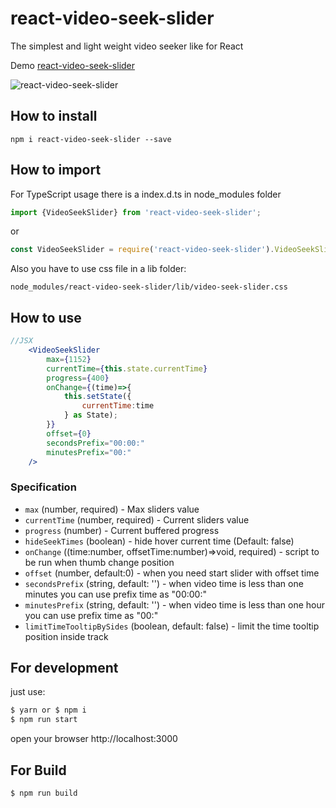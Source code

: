# react-video-seek-slider

The simplest and light weight video seeker like for React

Demo [react-video-seek-slider](http://video-seeker.egorov.pw/)

![react-video-seek-slider](https://github.com/egorovsa/react-video-seek-slider/blob/master/example.png?raw=true)

## How to install
```
npm i react-video-seek-slider --save
```

## How to import
For TypeScript usage there is a index.d.ts in node_modules folder
```typescript
import {VideoSeekSlider} from 'react-video-seek-slider';
```

or

```javascript
const VideoSeekSlider = require('react-video-seek-slider').VideoSeekSlider;
```

Also you have to use css file in a lib folder: 

```
node_modules/react-video-seek-slider/lib/video-seek-slider.css
```

## How to use
```jsx harmony
//JSX
    <VideoSeekSlider
        max={1152}
        currentTime={this.state.currentTime}
        progress={400}
        onChange={(time)=>{
            this.setState({
                currentTime:time
            } as State);
        }}
        offset={0}
        secondsPrefix="00:00:"
        minutesPrefix="00:"
    />
```

### Specification

+ `max` (number, required) - Max sliders value
+ `currentTime` (number, required) - Current sliders value
+ `progress` (number) - Current buffered progress
+ `hideSeekTimes` (boolean) - hide hover current time (Default: false)
+ `onChange` ((time:number, offsetTime:number)=>void, required) - script to be run when thumb change position
+ `offset` (number, default:0) - when you need start slider with offset time
+ `secondsPrefix` (string, default: '') - when video time is less than one minutes you can use prefix time as "00:00:"
+ `minutesPrefix` (string, default: '')  - when video time is less than one hour you can use prefix time as "00:"
+ `limitTimeTooltipBySides` (boolean, default: false) - limit the time tooltip position inside track

## For development
just use:

```javascript 1.8
$ yarn or $ npm i
$ npm run start
```

open your browser http://localhost:3000

## For Build

```
$ npm run build
```
